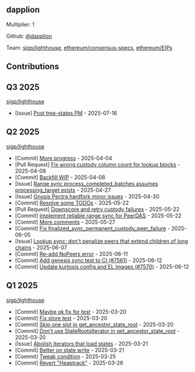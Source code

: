 
## dapplion
Multiplier: 1

Github: [@dapplion](https://github.com/dapplion)

Team: [sigp/lighthouse](https://github.com/sigp/lighthouse/pulls?q=author%3Adapplion), [ethereum/consensus-specs](https://github.com/ethereum/consensus-specs/pulls?q=author%3Adapplion), [ethereum/EIPs](https://github.com/ethereum/EIPs/pulls?q=author%3Adapplion)

## Contributions

## Q3 2025


[sigp/lighthouse](https://github.com/sigp/lighthouse)
* [Issue] [Post tree-states PM](https://github.com/sigp/lighthouse/issues/7748) - 2025-07-16
## Q2 2025


[sigp/lighthouse](https://github.com/sigp/lighthouse)
* [Commit] [More progress](https://github.com/sigp/lighthouse/commit/614c01698d0816b062ac321b5579993747d5708d) - 2025-04-04
* [Pull Request] [Fix wrong custody column count for lookup blocks](https://github.com/sigp/lighthouse/pull/7281) - 2025-04-08
* [Commit] [Backfill WIP](https://github.com/sigp/lighthouse/commit/f9d2c1d2d3c5682f2132c0d9ad0a7d83921ba6ca) - 2025-04-08
* [Issue] [Range sync process_completed_batches assumes processing_target exists](https://github.com/sigp/lighthouse/issues/7360) - 2025-04-27
* [Issue] [Gnosis Pectra hardfork minor issues](https://github.com/sigp/lighthouse/issues/7379) - 2025-04-30
* [Commit] [Resolve some TODOs](https://github.com/sigp/lighthouse/commit/801659d4ae200600305787e0538b6ba0559ac98e) - 2025-05-22
* [Pull Request] [Downscore and retry custody failures](https://github.com/sigp/lighthouse/pull/7510) - 2025-05-22
* [Commit] [Implement reliable range sync for PeerDAS](https://github.com/sigp/lighthouse/commit/4fb2ae658a8402e63b2163c1a9591bf656a5574f) - 2025-05-22
* [Commit] [More comments](https://github.com/sigp/lighthouse/commit/b383f7af536329ef99989fe3390b83659d47339c) - 2025-05-27
* [Commit] [Fix finalized_sync_permanent_custody_peer_failure](https://github.com/sigp/lighthouse/commit/ae0ef8f92926e9c99189a271e23736f7cfa148d2) - 2025-06-05
* [Issue] [Lookup sync: don't penalize peers that extend children of long chains](https://github.com/sigp/lighthouse/issues/7577) - 2025-06-07
* [Commit] [Re-add NoPeers error](https://github.com/sigp/lighthouse/commit/82c8e82fe1a65eddcbb24734b2f1903e872fdc45) - 2025-06-11
* [Commit] [Add genesis sync test to CI (#7561)](https://github.com/sigp/lighthouse/commit/7416d06dce8ed95f079bfd945887601f98e1fd3a) - 2025-06-12
* [Commit] [Update kurtosis config and EL images (#7570)](https://github.com/sigp/lighthouse/commit/e098f667380cd09c0293d9d892a72e05c5398442) - 2025-06-12
## Q1 2025

[sigp/lighthouse](https://github.com/sigp/lighthouse)
* [Commit] [Maybe ok fix for test](https://github.com/sigp/lighthouse/commit/2b050f4e8992a38af0fef116d0dde30f97241b9e) - 2025-03-20
* [Commit] [Fix store test](https://github.com/sigp/lighthouse/commit/3f808dff151208b54adc06e926793a61267bd4f4) - 2025-03-20
* [Commit] [Skip one slot in get_ancestor_state_root](https://github.com/sigp/lighthouse/commit/a3389cb43ed0de05d37e117f053f9d41079f97e2) - 2025-03-20
* [Commit] [Don't use StateRootsIterator in get_ancestor_state_root](https://github.com/sigp/lighthouse/commit/2986d43b447b8d42ea1a949715eac0068a057a74) - 2025-03-20
* [Issue] [Abolish iterators that load states](https://github.com/sigp/lighthouse/issues/7184) - 2025-03-21
* [Commit] [Better on state write](https://github.com/sigp/lighthouse/commit/75e069ae27436b267c1371e6402b8135ef6e49d0) - 2025-03-21
* [Commit] [Tweak condition](https://github.com/sigp/lighthouse/commit/6b72c98e0e106f51d09f1591e22a53a29116851c) - 2025-03-25
* [Commit] [Revert "Heaptrack"](https://github.com/sigp/lighthouse/commit/96ccaed29e4d68def7853f4d2973d18d3185402f) - 2025-03-26

